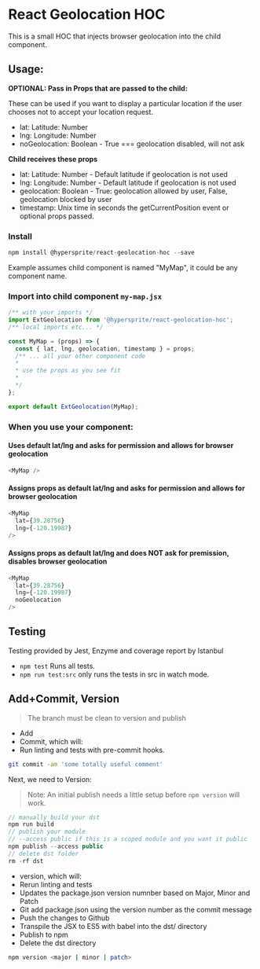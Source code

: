 # React Geolocation HOC

This is a small HOC that injects browser geolocation into the child component.

## Usage:

**OPTIONAL: Pass in Props that are passed to the child:**

These can be used if you want to display a particular location if the user chooses not to accept your location request.

* lat: Latitude: Number
* lng: Longitude: Number
* noGeolocation: Boolean - True === geolocation disabled, will not ask

**Child receives these props**
* lat: Latitude: Number - Default latitude if geolocation is not used
* lng: Longitude: Number - Default latitude if geolocation is not used
* geolocation: Boolean - True: geolocation allowed by user, False, geolocation blocked by user
* timestamp: Unix time in seconds the getCurrentPosition event or optional props passed.


### Install
```js
npm install @hypersprite/react-geolocation-hoc --save
```
Example assumes child component is named "MyMap", it could be any component name.

### Import into child component ```my-map.jsx```
```js
/** with your imports */
import ExtGeolocation from '@hypersprite/react-geolocation-hoc';
/** local imports etc... */

const MyMap = (props) => {
  const { lat, lng, geolocation, timestamp } = props;
  /** ... all your other component code
  *
  * use the props as you see fit
  *
  */
};

export default ExtGeolocation(MyMap);
```

### When you use your component:

#### Uses default lat/lng and asks for permission and allows for browser geolocation
```js
<MyMap />
```

#### Assigns props as default lat/lng and asks for permission and allows for browser geolocation
```js
<MyMap
  lat={39.28756}
  lng={-120.19987}
/>
```

#### Assigns props as default lat/lng and does NOT ask for premission, disables browser geolocation
```js
<MyMap
  lat={39.28756}
  lng={-120.19987}
  noGeolocation
/>
```

## Testing

Testing provided by Jest, Enzyme and coverage report by Istanbul

* ```npm test``` Runs all tests.
* ```npm run test:src``` only runs the tests in src in watch mode.

## Add+Commit, Version

> The branch must be clean to version and publish

* Add
* Commit, which will:
 * Run linting and tests with pre-commit hooks.

```bash
git commit -am 'some totally useful comment'
```

Next, we need to Version:

> Note: An initial publish needs a little setup before ```npm version``` will work.

```js
// manually build your dst
npm run build
// publish your module
// --access public if this is a scoped module and you want it public
npm publish --access public
// delete dst folder
rm -rf dst
```

* version, which will:
 * Rerun linting and tests
 * Updates the package.json version numnber based on Major, Minor and Patch
 * Git add package.json using the version number as the commit message
 * Push the changes to Github
 * Transpile the JSX to ES5 with babel into the dst/ directory
 * Publish to npm
 * Delete the dst directory

```bash   
npm version <major | minor | patch>
```
